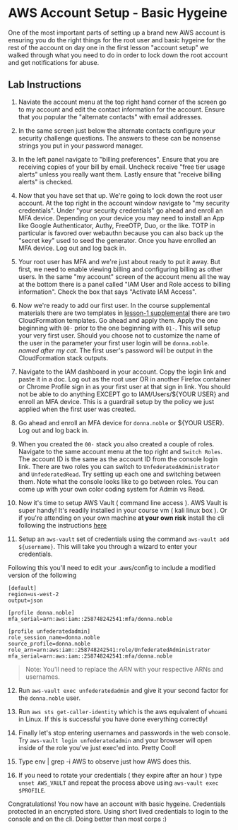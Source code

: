 # AWS Account Setup - Basic Hygeine

One of the most important parts of setting up a brand new AWS account is ensuring
you do the right things for the root user and basic hygeine for the rest of the account
on day one in the first lesson "account setup" we walked through what you need to do
in order to lock down the root account and get notifications for abuse.

## Lab Instructions

1. Naviate the account menu at the top right hand corner of the screen
go to my account and edit the contact information for the account.  Ensure that you popular the "alternate contacts" with email addresses.

2. In the same screen just below the alternate contacts configure your
security challenge questions.  The answers to these can be nonsense strings you put in your password manager.  

3. In the left panel navigate to "billing preferences".  Ensure that 
you are receiving copies of your bill by email.  Uncheck receive "free tier usage alerts" unless you really want them.  Lastly ensure that "receive billing alerts" is checked.

4. Now that you have set that up.  We're going to lock down the root user account.  At the top right in the account window navigate to 
"my security credentials".  Under "your security credentials" go ahead and enroll an MFA device.  Depending on your device you may need to install an App like Google Authenticator, Authy, FreeOTP, Duo, or the like.   TOTP in particular is favored over webauthn because you can also back up the "secret key" used to seed the generator.  Once you have enrolled an MFA device.  Log out and log back in.

5. Your root user has MFA and we're just about ready to put it away.  But first, we need to enable viewing billing and configuring billing as other users.  In the same "my account" screen of the account menu all the way at the bottom there is a panel called "IAM User and Role access to billing information".  Check the box that says "Activate IAM Access".

6. Now we're ready to add our first user.  In the course supplemental materials there are two templates in [lesson-1 supplemental](supplemental/01-01) there are two CloudFormation templates.  Go ahead and apply them.  Apply the one beginning with `00-` prior to the one beginning with `01-`.  This will setup your very first user.
Should you choose not to customize the name of the user in the parameter your first user login will be `donna.noble`.  _named after my cat_.  The first user's password will be output in the CloudFormation stack outputs.  

7. Navigate to the IAM dashboard in your account.  Copy the login link and paste it in a doc.  Log out as the root user OR in another Firefox container or Chrome Profile sign in as your first user at that sign in link.  You should not be able to do anything EXCEPT go to IAM/Users/${YOUR USER} and enroll an MFA device.  This
is a guardrail setup by the policy we just applied when the first user was created.  

8. Go ahead and enroll an MFA device for `donna.noble` or ${YOUR USER}.  Log out and log back in.

9. When you created the `00-` stack you also created a couple of roles.  Navigate to the same account menu at the top right and `Switch Roles`.  The account ID is the same as the account ID from the console login link.  There are two roles you can switch to `UnfederatedAdministrator` and `UnfederatedRead`.  Try setting up each one and switching between them.  Note what the console looks like to go between roles.  You can come up with your own color coding system for Admin vs Read.

10. Now it's time to setup AWS Vault ( command line access ).  AWS Vault is super handy!  It's readily installed in your course vm ( kali linux box ).  Or if you're attending on your own machine **at your own risk** install the cli following the instructions [here](https://github.com/99designs/aws-vault)

11. Setup an `aws-vault` set of credentials using the command `aws-vault add ${username}`.  This will take you through a wizard to enter your credentials.

Following this you'll need to edit your .aws/config to include a modified version of the following

```
[default]
region=us-west-2
output=json

[profile donna.noble]
mfa_serial=arn:aws:iam::258748242541:mfa/donna.noble

[profile unfederatedadmin]
role_session_name=donna.noble
source_profile=donna.noble
role_arn=arn:aws:iam::258748242541:role/UnfederatedAdministrator
mfa_serial=arn:aws:iam::258748242541:mfa/donna.noble
```

> Note: You'll need to replace the _ARN_ with your respective ARNs and usernames.

12.  Run `aws-vault exec unfederatedadmin` and give it your second factor for the `donna.noble` user.

13.  Run `aws sts get-caller-identity` which is the aws equivalent of `whoami` in Linux.  If this is successful you have done everything correctly!

14.  Finally let's stop entering usernames and passwords in the web console.  Try `aws-vault login unfederatedadmin` and your browser will open inside of the role you've just exec'ed into.  Pretty Cool!

15.  Type env | grep -i AWS to observe just how AWS does this.

16.  If you need to rotate your credentials ( they expire after an hour ) type `unset AWS_VAULT` and repeat the process above using `aws-vault exec $PROFILE`.

Congratulations!  You now have an account with basic hygeine.  Credentials protected in an encrypted store.  Using short lived credentials to login to the console and on the cli.  Doing better than most corps :) 

